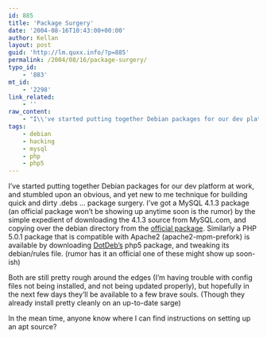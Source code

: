 ```yaml
---
id: 885
title: 'Package Surgery'
date: '2004-08-16T10:43:00+00:00'
author: Kellan
layout: post
guid: 'http://lm.quxx.info/?p=885'
permalink: /2004/08/16/package-surgery/
typo_id:
    - '883'
mt_id:
    - '2298'
link_related:
    - ''
raw_content:
    - "I\\'ve started putting together Debian packages for our dev platform at work, and stumbled upon an obvious, and yet new to me technique for building quick and dirty .debs ... package surgery.  I\\'ve got a MySQL 4.1.3 package (an official package won\\'t be showing up anytime soon is the rumor) by the simple expedient of downloading the 4.1.3 source from MySQL.com, and copying over the debian directory from the <a href=\\\"http://packages.debian.org/testing/misc/mysql-server\\\">official package</a>.  Similarly a PHP 5.0.1 package that is compatible with Apache2 (apache2-mpm-prefork) is available by downloading <a href=\\\"http://www.dotdeb.org/\\\">DotDeb\\'s</a> php5 package, and tweaking its debian/rules file. (rumor has it an official one of these might show up soon-ish)\r\n\r\nBoth are still pretty rough around the edges (I\\'m having trouble with config files not being installed, and not being updated properly), but hopefully in the next few days they\\'ll be available to a few brave souls.  (Though they already install pretty cleanly on an up-to-date sarge)\r\n\r\nIn the mean time, anyone know where I can find instructions on setting up an apt source?"
tags:
    - debian
    - hacking
    - mysql
    - php
    - php5
---
```


I’ve started putting together Debian packages for our dev platform at work, and stumbled upon an obvious, and yet new to me technique for building quick and dirty .debs … package surgery. I’ve got a MySQL 4.1.3 package (an official package won’t be showing up anytime soon is the rumor) by the simple expedient of downloading the 4.1.3 source from MySQL.com, and copying over the debian directory from the [official package](http://packages.debian.org/testing/misc/mysql-server). Similarly a PHP 5.0.1 package that is compatible with Apache2 (apache2-mpm-prefork) is available by downloading [DotDeb’s](http://www.dotdeb.org/) php5 package, and tweaking its debian/rules file. (rumor has it an official one of these might show up soon-ish)

Both are still pretty rough around the edges (I’m having trouble with config files not being installed, and not being updated properly), but hopefully in the next few days they’ll be available to a few brave souls. (Though they already install pretty cleanly on an up-to-date sarge)

In the mean time, anyone know where I can find instructions on setting up an apt source?
